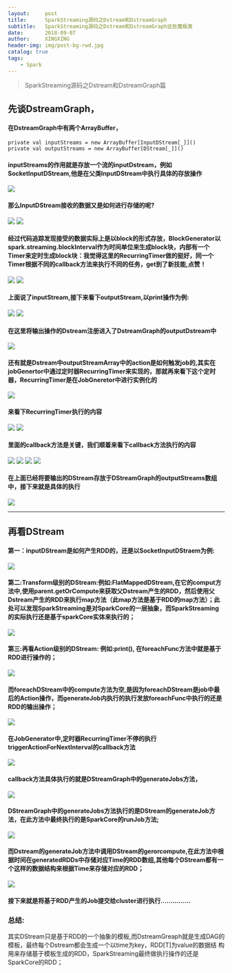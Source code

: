 ```yaml
---
layout:     post
title:      SparkStreaming源码之Dstream和DstreamGraph
subtitle:   SparkStreaming源码之Dstream和DstreamGraph这些魔板类
date:       2018-09-07
author:     XINGXING
header-img: img/post-bg-rwd.jpg
catalog: true
tags:
    - Spark
---
```


>
>SparkStreaming源码之Dstream和DstreamGraph篇
> 


## 先谈DstreamGraph，
#### 在DstreamGraph中有两个ArrayBuffer，
    private val inputStreams = new ArrayBuffer[InputDStream[_]]()
    private val outputStreams = new ArrayBuffer[DStream[_]]()
    
#### inputStreams的作用就是存放一个流的inputDstream，例如SocketInputDStream,他是在父类InputDStream中执行具体的存放操作
![](https://ws4.sinaimg.cn/large/0069RVTdgy1fv0r8hs89ej314k0c674y.jpg)

#### 那么InputDStream接收的数据又是如何进行存储的呢?
![](https://ws3.sinaimg.cn/large/0069RVTdgy1fv0rth3yb8j31cc12otal.jpg)
![](https://ws2.sinaimg.cn/large/0069RVTdgy1fv0rucb4l7j31be0ai0t3.jpg)
#### 经过代码追踪发现接受的数据实际上是以block的形式存放，BlockGenerator以spark.streaming.blockInterval作为时间单位来生成block块，内部有一个Timer来定时生成block块：我觉得这里的RecurringTimer做的挺好，同一个Timer根据不同的callback方法来执行不同的任务，get到了新技能,点赞！
![](https://ws3.sinaimg.cn/large/0069RVTdgy1fv0ryyiv1wj31j0048mxe.jpg)
![](https://ws4.sinaimg.cn/large/0069RVTdgy1fv0rx26jfej30qm0hkmy8.jpg)

#### 上面说了inputStream,接下来看下outputStream,以print操作为例:
![](https://ws2.sinaimg.cn/large/006tNc79ly1fvp23bois9j31fk0lg3zi.jpg)
![](https://ws4.sinaimg.cn/large/006tNc79ly1fvp269ygn8j31hy08yt94.jpg)
#### 在这里将输出操作的Dstream注册进入了DstreamGraph的outputDstream中
![](https://ws1.sinaimg.cn/large/006tNc79ly1fvp27z5xixj31gi0byaan.jpg)


#### 还有就是Dstream中outputStreamArray中的action是如何触发job的,其实在jobGenertor中通过定时器RecurringTimer来实现的，那就再来看下这个定时器，RecurringTimer是在JobGneretor中进行实例化的
![](https://ws3.sinaimg.cn/large/0069RVTdgy1fv0rd9oep8j31hy058q34.jpg)

#### 来看下RecurringTimer执行的内容
![](https://ws3.sinaimg.cn/large/0069RVTdgy1fv0rehksm8j313c0gk74m.jpg)
![](https://ws3.sinaimg.cn/large/0069RVTdgy1fv0rfm66rgj316o09i0t2.jpg)

#### 里面的callback方法是关键，我们顺着来看下callback方法执行的内容
![](https://ws2.sinaimg.cn/large/0069RVTdgy1fv0rhtj2ngj31iy044jrk.jpg)
![](https://ws4.sinaimg.cn/large/0069RVTdgy1fv0rieo6psj31120e4js6.jpg)
![](https://ws4.sinaimg.cn/large/0069RVTdgy1fv0rjmy3brj31kw0nnabw.jpg)
![](https://ws4.sinaimg.cn/large/0069RVTdgy1fv0rk9is65j316o0fymxx.jpg)

#### 在上面已经将要输出的DStream存放于DStreamGraph的outputStreams数组中，接下来就是具体的执行
![](https://ws3.sinaimg.cn/large/0069RVTdgy1fv0rqd4k96j31f80n4gmy.jpg)

***


## 再看DStream

#### 第一：inputDStream是如何产生RDD的，还是以SocketInputDStraem为例:
![](https://ws4.sinaimg.cn/large/0069RVTdgy1fv0s7r256jj31im0y2wgl.jpg)

#### 第二:Transform级别的DStream:例如:FlatMappedDStream,在它的comput方法中,使用parent.getOrCompute来获取父Dstream产生的RDD，然后使用父Dstream产生的RDD来执行map方法（此map方法是基于RDD的map方法）；此处可以发现SparkStreaming是对SparkCore的一层抽象，而SparkStreaming的实际执行还是基于sparkCore实体来执行的；
![](https://ws1.sinaimg.cn/large/0069RVTdgy1fv0s9t5w67j314204gmx7.jpg)

#### 第三:再看Action级别的DStream: 例如:print(), 在foreachFunc方法中就是基于RDD进行操作的；
![](https://ws2.sinaimg.cn/large/0069RVTdgy1fv0sbwnnnrj31c80qgabc.jpg)
#### 而foreachDStream中的compute方法为空,是因为foreachDStream是job中最后的Action操作，而generateJob内执行的执行发放foreachFunc中执行的还是RDD的输出操作；
![](https://ws2.sinaimg.cn/large/0069RVTdgy1fv0sdl5ytwj31gs0vkq4i.jpg)

#### 在JobGenerator中,定时器RecurringTimer不停的执行triggerActionForNextInterval的callback方法
![](https://ws3.sinaimg.cn/large/0069RVTdgy1fv0sgg1rk5j30qw05wmxg.jpg)
#### callback方法具体执行的就是DStreamGraph中的generateJobs方法，
![](https://ws1.sinaimg.cn/large/0069RVTdgy1fv0sh8e4d3j30qm0aegm8.jpg)
#### DStreamGraph中的generateJobs方法执行的是DStream的generateJob方法，在此方法中最终执行的是SparkCore的runJob方法;
![](https://ws1.sinaimg.cn/large/0069RVTdgy1fv0si09bimj30qk090dg8.jpg)
#### 而Dstream的generateJob方法中调用DStream的gerorcompute,在此方法中根据时间在generatedRDDs中存储对应Time的RDD数组,其他每个DStream都有一个这样的数据结构来根据Time来存储对应的RDD；
![](https://ws2.sinaimg.cn/large/0069RVTdgy1fv0siskd3kj30qm0eswg3.jpg)

#### 接下来就是将基于RDD产生的Job提交给cluster进行执行……………

### 总结:
其实DStream只是基于RDD的一个抽象的模板,而DstreamGreaph就是生成DAG的模板，最终每个Dstream都会生成一个以time为key，RDD[T]为value的数据结     构用来存储基于模板生成的RDD，SparkStreaming最终做执行操作的还是SparkCore的RDD；


















